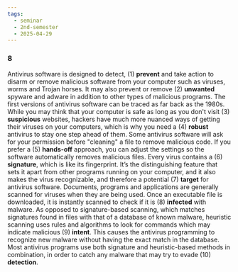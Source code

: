 ```yaml
---
tags:
  - seminar
  - 2nd-semester
  - 2025-04-29
---
```


### 8

Antivirus software is designed to detect, (1) **prevent** and take action to disarm or remove malicious software from your computer such as viruses, worms and Trojan horses. It may also prevent or remove (2) **unwanted** spyware and adware in addition to other types of malicious programs. The first versions of antivirus software can be traced as far back as the 1980s. While you may think that your computer is safe as long as you don't visit (3) **suspicious** websites, hackers have much more nuanced ways of getting their viruses on your computers, which is why you need a (4) **robust** antivirus to stay one step ahead of them.  Some antivirus software will ask for your permission before "cleaning" a file to remove malicious code. If you prefer a (5) **hands-off** approach, you can adjust the settings so the software automatically removes malicious files. Every virus contains a (6) **signature**, which is like its fingerprint. It’s the distinguishing feature that sets it apart from other programs running on your computer, and it also makes the virus recognizable, and therefore a potential (7) **target** for antivirus software. Documents, programs and applications are generally scanned for viruses when they are being used. Once an executable file is downloaded, it is instantly scanned to check if it is (8) **infected** with malware.  As opposed to signature-based scanning, which matches signatures found in files with that of a database of known malware, heuristic scanning uses rules and algorithms to look for commands which may indicate malicious (9) **intent**. This causes the antivirus programming to recognize new malware without having the exact match in the database. Most antivirus programs use both signature and heuristic-based methods in combination, in order to catch any malware that may try to evade (10) **detection**.